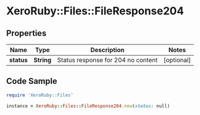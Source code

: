 # XeroRuby::Files::FileResponse204

## Properties

Name | Type | Description | Notes
------------ | ------------- | ------------- | -------------
**status** | **String** | Status response for 204 no content | [optional] 

## Code Sample

```ruby
require 'XeroRuby::Files'

instance = XeroRuby::Files::FileResponse204.new(status: null)
```


